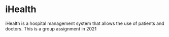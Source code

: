 # iHealth
iHealth is a hospital management system that allows the use of patients and doctors. This is a group assignment in 2021

